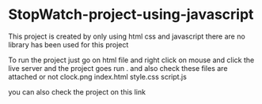 # StopWatch-project-using-javascript
This project is created by only using html css and javascript there are no library has been used for this project 


To run the project just go on html file and right click on mouse and click the live server and the project goes run .
 and also check these files are attached or not 
 clock.png
 index.html
 style.css
 script.js
 
 you can also check the project on 
 this link
